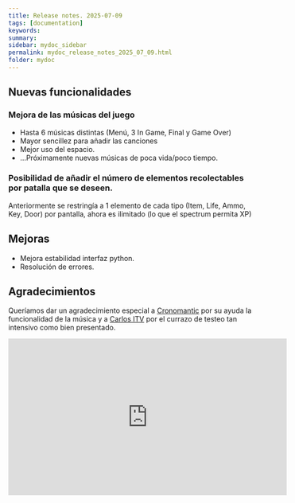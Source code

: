 ```yaml
---
title: Release notes. 2025-07-09
tags: [documentation]
keywords:
summary: 
sidebar: mydoc_sidebar
permalink: mydoc_release_notes_2025_07_09.html
folder: mydoc
---
```


## Nuevas funcionalidades
### Mejora de las músicas del juego
* Hasta 6 músicas distintas (Menú, 3 In Game, Final y Game Over)
* Mayor sencillez para añadir las canciones
* Mejor uso del espacio.
* ...Próximamente nuevas músicas de poca vida/poco tiempo.

### Posibilidad de añadir el número de elementos recolectables por patalla que se deseen.
Anteriormente se restringía a 1 elemento de cada tipo (Item, Life, Ammo, Key, Door) por pantalla, ahora es ilimitado (lo que el spectrum permita XP)

## Mejoras
* Mejora estabilidad interfaz python.
* Resolución de errores.

## Agradecimientos
Queríamos dar un agradecimiento especial a [Cronomantic](https://x.com/cronomantic) por su ayuda la funcionalidad de la música y a [Carlos ITV](https://x.com/Charlyitv) por el currazo de testeo tan intensivo como bien presentado.

<p></p>

<iframe width="560" height="315" src="https://www.youtube.com/embed/8WBksEtrlPI?si=uBR9hfCTzkCuz_ta" title="YouTube video player" frameborder="0" allow="accelerometer; autoplay; clipboard-write; encrypted-media; gyroscope; picture-in-picture; web-share" referrerpolicy="strict-origin-when-cross-origin" allowfullscreen></iframe>